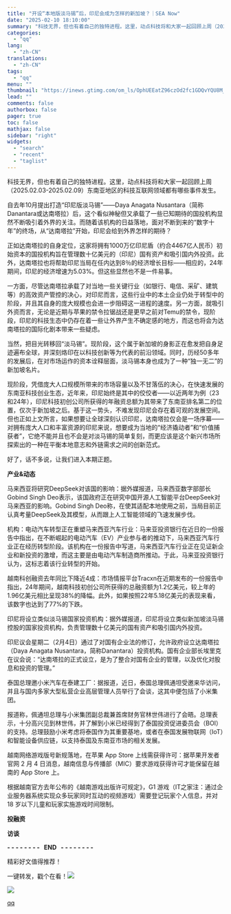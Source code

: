```yaml
---
title: "开设“本地版淡马锡”后，印尼会成为怎样的新加坡？｜SEA Now"
date: "2025-02-10 18:10:00"
summary: "科技无界，但也有着自己的独特进程。这里，动点科技将和大家一起回顾上周（2025.02.03-2025..."
categories:
  - "qq"
lang:
  - "zh-CN"
translations:
  - "zh-CN"
tags:
  - "qq"
menu: ""
thumbnail: "https://inews.gtimg.com/om_ls/OphUEEatZ96czOd2fc1GDQvYQU8M_VSCAmOhaefh75_IMAA_640360/0"
lead: ""
comments: false
authorbox: false
pager: true
toc: false
mathjax: false
sidebar: "right"
widgets:
  - "search"
  - "recent"
  - "taglist"
---
```


科技无界，但也有着自己的独特进程。这里，动点科技将和大家一起回顾上周（2025.02.03-2025.02.09）东南亚地区的科技互联网领域都有哪些事件发生。  


自去年10月提出打造“印尼版淡马锡”——Daya Anagata Nusantara（简称Danantara或达南塔拉）后，这个看似神秘但又承载了一些已知期待的国投机构显然不断吸引着外界的关注。而随着该机构的日益落地，面对不断到来的“数字十年”的终场，从“达南塔拉”开始，印尼会给到外界怎样的期待？

正如达南塔拉的自身定位，这家将拥有1000万亿印尼盾（约合4467亿人民币）初始资本的国投机构旨在管理数十亿美元的（印尼）国有资产和吸引国内外投资。此外，达南塔拉也将帮助印尼当局在任内达到8％的经济增长目标——相应的，24年期间，印尼的经济增速为5.03%。但这些显然也不是一件易事。

一方面，尽管达南塔拉承载了对当地一些关键行业（如银行、电信、采矿、建筑等）的高效资产管控的决心，对印尼而言，这些行业中的本土企业仍处于转型中的阶段，并且其自身的庞大规模也会进一步阻碍这一进程的速度。另一方面，就吸引外资而言，无论是近期与苹果的禁令拉锯战还是更早之前对Temu的禁令，现阶段，印尼的科技生态中仍存在着一些让外界产生不确定感的地方，而这也将会为达南塔拉的国际化剧本带来一些疑虑。

当然，把目光转移回“淡马锡”。现阶段，这个属于新加坡的身影正在愈发把自身足迹遍布全球，并深刻烙印在以科技创新等为代表的前沿领域。同时，历经50多年的发展后，在对市场运作的资本诠释层面，淡马锡本身也成为了一种“独一无二”的新加坡名片。

现阶段，凭借庞大人口规模所带来的市场容量以及不甘落伍的决心，在快速发展的东南亚科技创业生态，近年来，印尼始终是其中的佼佼者——以近两年为例（23和24年），印尼科技初创公司所获得的年融资总额为其带来了东南亚排名第二的位置，仅次于新加坡之后。基于这一势头，不难发现印尼会存在着可观的发展空间。但也正如上文所言，如果想要让全球深刻认识印尼，达南塔拉仅会是一场序幕——对拥有庞大人口和丰富资源的印尼来说，想要成为当地的“经济撬动者”和“价值捕获者”，它绝不能并且也不会是对淡马锡的简单复刻，而更应该是这个新兴市场所探索出的一种在平衡本地意志和外链需求之间的创新范式。

好了，话不多说，让我们进入本期正题。

**产业&动态**

马来西亚将研究DeepSeek对该国的影响：据外媒报道，马来西亚数字部部长Gobind Singh Deo表示，该国政府正在研究中国开源人工智能平台DeepSeek对马来西亚的影响。Gobind Singh Deo称，在使其适配本地使用之前，当局目前正认真考量DeepSeek及其模型，从而跟上人工智能领域的飞速发展步伐。

机构：电动汽车转型正在重塑马来西亚汽车行业：马来亚投资银行在近日的一份报告中指出，在不断崛起的电动汽车（EV）产业参与者的推动下，马来西亚汽车行业正在经历转型阶段。该机构在一份报告中写道，马来西亚汽车行业正在见证新企业和新投资的激增，而这主要是由电动汽车制造商所推动。于此，马来亚投资银行认为，这标志着该行业转型的开始。

越南科创融资去年同比下降近4成：市场情报平台Tracxn在近期发布的一份报告中指出，24年期间，越南科技初创公司所获得的总融资额为1.2亿美元，较上年的1.96亿美元相比呈现38%的降幅。此外，如果按照22年5.18亿美元的表现来看，该数字也达到了77%的下跌。

印尼将设立类似淡马锡国家投资机构：据外媒报道，印尼将设立类似新加坡淡马锡控股的国家投资机构，负责管理数十亿美元的国有资产和吸引国内外投资。

印尼议会星期二（2月4日）通过了对国有企业法的修订，允许政府设立达南塔拉（Daya Anagata Nusantara，简称Danantara）投资机构。国有企业部长埃里克在议会说：“达南塔拉的正式设立，是为了整合对国有企业的管理，以及优化对股息和投资的管理。”

泰国总理邀小米汽车在泰建工厂：据报道，近日，泰国总理佩通坦受邀来华访问，并且与国内多家大型私营企业高层管理人员举行了会谈，这其中便包括了小米集团。

报道称，佩通坦总理与小米集团副总裁兼首席财务官林世伟进行了会晤。总理表示，十分高兴见到林世伟，并了解到小米已经得到了泰国投资促进委员会（BOI）的支持。总理鼓励小米考虑将泰国作为其重要基地，或者在泰国发展物联网（IoT）和智能设备供应链，以支持泰国及东南亚市场的相关发展。

越南网络游戏版号新规落地，在苹果 App Store 上线需获得许可：据苹果开发者官网 2 月 4 日消息，越南信息与传播部（MIC）要求游戏获得许可才能保留在越南的 App Store 上。

根据越南官方去年公布的《越南游戏出版许可规定》，G1 游戏（IT之家注：通过企业服务器系统实现众多玩家同时互动的视频游戏）需要登记玩家个人信息，并对 18 岁以下儿童和玩家实施游戏时间限制。

**投融资**

**访谈**

**- - - - - - - -   END   - - - - - - - -**

精彩好文值得推荐！

一键转发，戳个在看！![](https://inews.gtimg.com/om_bt/GEePsmdfeKZusV4ahXF1i4D7zz4ROrLeczkOuKI8KXGYQAA/0)

![](https://inews.gtimg.com/om_bt/O8XKTbLmLylI3MVTUQnGZqalgGCP9UTuSlYk8EpEBieXIAA/641)

[qq](https://new.qq.com/rain/a/20250210A06WSD00)
